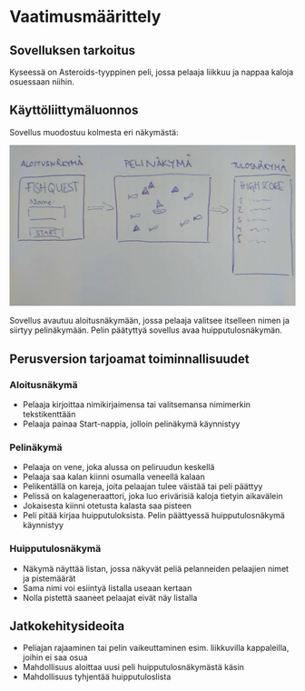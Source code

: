 # Vaatimusmäärittely

## Sovelluksen tarkoitus

Kyseessä on Asteroids-tyyppinen peli, jossa pelaaja liikkuu ja nappaa kaloja osuessaan niihin. 

## Käyttöliittymäluonnos

Sovellus muodostuu kolmesta eri näkymästä:  

<img src="https://github.com/ansolotli/otm-harjoitustyo/blob/master/Fishquest/dokumentaatio/kuvat/kayttisluonnos.jpg" width=600>  

Sovellus avautuu aloitusnäkymään, jossa pelaaja valitsee itselleen nimen ja siirtyy pelinäkymään. Pelin päätyttyä sovellus avaa huipputulosnäkymän.

## Perusversion tarjoamat toiminnallisuudet

### Aloitusnäkymä

  * Pelaaja kirjoittaa nimikirjaimensa tai valitsemansa nimimerkin tekstikenttään  
  * Pelaaja painaa Start-nappia, jolloin pelinäkymä käynnistyy

### Pelinäkymä

  * Pelaaja on vene, joka alussa on peliruudun keskellä
  * Pelaaja saa kalan kiinni osumalla veneellä kalaan
  * Pelikentällä on kareja, joita pelaajan tulee väistää tai peli päättyy
  * Pelissä on kalageneraattori, joka luo erivärisiä kaloja tietyin aikavälein
  * Jokaisesta kiinni otetusta kalasta saa pisteen
  * Peli pitää kirjaa huipputuloksista. Pelin päättyessä huipputulosnäkymä käynnistyy
  
### Huipputulosnäkymä

  * Näkymä näyttää listan, jossa näkyvät peliä pelanneiden pelaajien nimet ja pistemäärät
  * Sama nimi voi esiintyä listalla useaan kertaan
  * Nolla pistettä saaneet pelaajat eivät näy listalla
  
## Jatkokehitysideoita

  * Peliajan rajaaminen tai pelin vaikeuttaminen esim. liikkuvilla kappaleilla, joihin ei saa osua
  * Mahdollisuus aloittaa uusi peli huipputulosnäkymästä käsin
  * Mahdollisuus tyhjentää huipputuloslista
